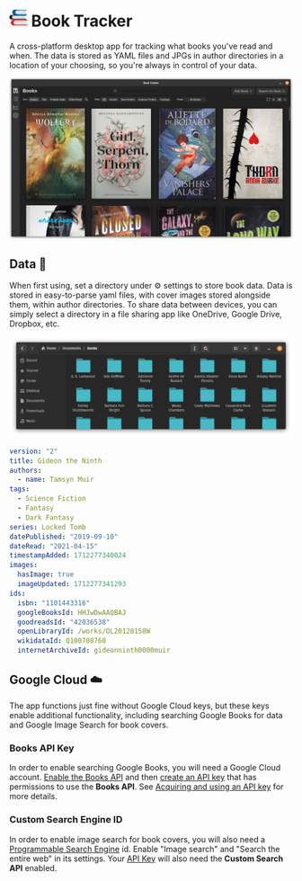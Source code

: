 # <img src="assets/icons/32x32.png" alt="" /> Book Tracker

A cross-platform desktop app for tracking what books you've read and when. The data is stored as
YAML files and JPGs in author directories in a location of your choosing, so you're always in
control of your data.

![](docs/screenshot-01-linux.png)

## Data :open_file_folder:

When first using, set a directory under :gear: settings to store book data. Data is stored in
easy-to-parse yaml files, with cover images stored alongside them, within author directories. To
share data between devices, you can simply select a directory in a file sharing app like OneDrive,
Google Drive, Dropbox, etc.

![](docs/screenshot-data-01-linux.png)

```yaml
version: "2"
title: Gideon the Ninth
authors:
  - name: Tamsyn Muir
tags:
  - Science Fiction
  - Fantasy
  - Dark Fantasy
series: Locked Tomb
datePublished: "2019-09-10"
dateRead: "2021-04-15"
timestampAdded: 1712277340024
images:
  hasImage: true
  imageUpdated: 1712277341293
ids:
  isbn: "1101443316"
  googleBooksId: HHJwDwAAQBAJ
  goodreadsId: "42036538"
  openLibraryId: /works/OL20128158W
  wikidataId: Q100708760
  internetArchiveId: gideonninth0000muir
```

## Google Cloud :cloud:

The app functions just fine without Google Cloud keys, but these keys enable additional
functionality, including searching Google Books for data and Google Image Search for book covers.

### Books API Key

In order to enable searching Google Books, you will need a Google Cloud account.
[Enable the Books API](https://console.cloud.google.com/apis/api/books.googleapis.com) and
then [create an API key](https://console.cloud.google.com/apis/credentials) that has permissions to
use the **Books API**.
See [Acquiring and using an API key](https://developers.google.com/books/docs/v1/using#APIKey) for
more details.

### Custom Search Engine ID

In order to enable image search for book covers, you will also need a
[Programmable Search Engine](https://programmablesearchengine.google.com/) id. Enable
"Image search" and "Search the entire web" in its settings. Your
[API Key](https://console.cloud.google.com/apis/credentials) will also need the
**Custom Search API** enabled.
